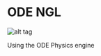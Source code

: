 # ODE NGL
![alt tag](http://nccastaff.bournemouth.ac.uk/jmacey/GraphicsLib/Demos/ODENGL.png)

Using the ODE Physics engine 